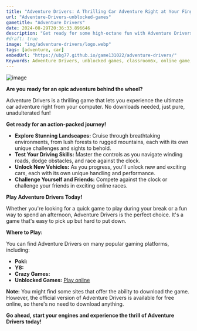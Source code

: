 ```yaml
---
title: "Adventure Drivers: A Thrilling Car Adventure Right at Your Fingertips! 🚗💨"
url: "Adventure-Drivers-unblocked-games"
gametitle: "Adventure Drivers"
date: 2024-08-29T20:36:33.896646
description: "Get ready for some high-octane fun with Adventure Drivers! This exciting online car adventure game lets you race through breathtaking landscapes, conquer challenging obstacles, and experience the thrill of the open road. Play Adventure Drivers now!"
#draft: true
image: "img/adventure-drivers/logo.webp"
tags: [adventure, car]
embedUrl: "https://ubg77.github.io/game131022/adventure-drivers/"
Keywords: Adventure Drivers, unblocked games, classroom6x, online game, car game, racing game, adventure game, poki, y8, crazy games, download, play now, free game
---
```


![image](https://github.com/user-attachments/assets/6a806c53-5f6f-4568-9f99-e29e14fdcc2e)

**Are you ready for an epic adventure behind the wheel?** 

Adventure Drivers is a thrilling game that lets you experience the ultimate car adventure right from your computer.  No downloads needed, just pure, unadulterated fun! 

**Get ready for an action-packed journey!** 

* **Explore Stunning Landscapes:**  Cruise through breathtaking environments, from lush forests to rugged mountains, each with its own unique challenges and sights to behold.
* **Test Your Driving Skills:**  Master the controls as you navigate winding roads, dodge obstacles, and race against the clock. 
* **Unlock New Vehicles:**  As you progress, you'll unlock new and exciting cars, each with its own unique handling and performance. 
* **Challenge Yourself and Friends:**  Compete against the clock or challenge your friends in exciting online races. 

**Play Adventure Drivers Today!**

Whether you're looking for a quick game to play during your break or a fun way to spend an afternoon, Adventure Drivers is the perfect choice.  It's a game that's easy to pick up but hard to put down.

**Where to Play:**

You can find Adventure Drivers on many popular gaming platforms, including:

* **Poki:**  
* **Y8:** 
* **Crazy Games:**  
* **Unblocked Games:**  [Play online](https://online-generator.github.io/unblockedgames/Adventure-Drivers-unblocked-games/)

**Note:**  You might find some sites that offer the ability to download the game. However, the official version of Adventure Drivers is available for free online, so there's no need to download anything. 

**Go ahead, start your engines and experience the thrill of Adventure Drivers today!** 
